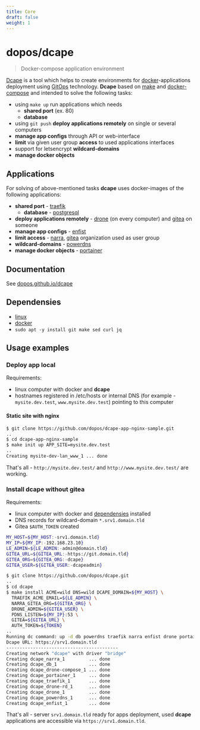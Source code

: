 ```yaml
---
title: Core
draft: false
weight: 1
---
```


# dopos/dcape

> Docker-compose application environment

[Dcape](https://github.com/dopos/dcape) is a tool which helps to create environments for [docker](https://www.docker.com/)-applications deployment using [GitOps](https://www.gitops.tech/) technology. **Dcape** based on [make](https://www.gnu.org/software/make/) and [docker-compose](https://docs.docker.com/compose/) and intended to solve the following tasks:

* using `make up` run applications which needs
  * **shared port** (ex. 80)
  * **database**
* using `git push` **deploy applications remotely** on single or several computers
* **manage app configs** through API or web-interface
* **limit** via given user group **access** to used applications interfaces
* support for letsencrypt **wildcard-domains**
* **manage docker objects**

## Applications

For solving of above-mentioned tasks **dcape** uses docker-images of the following applications:

* **shared port**  - [traefik](https://traefik.io/)
  * **database** - [postgresql](https://www.postgresql.org)
* **deploy applications remotely** - [drone](https://github.com/drone) (on every computer) and [gitea](https://gitea.io/) on someone
* **manage app configs** - [enfist](https://github.com/apisite/app-enfist)
* **limit access** - [narra](https://github.com/dopos/narra), [gitea](https://gitea.io/) organization used as user group
* **wildcard-domains** - [powerdns](https://www.powerdns.com/)
* **manage docker objects** - [portainer](https://portainer.io/)

## Documentation

See [dopos.github.io/dcape](https://dopos.github.io/en/dcape)

## Dependensies

* [linux](https://ubuntu.com/download)
* [docker](https://docs.docker.com/engine/install/ubuntu/)
* `sudo apt -y install git make sed curl jq`

## Usage examples

### Deploy app local

Requirements:

* linux computer with docker and **dcape**
* hostnames registered in /etc/hosts or internal DNS (for example - `mysite.dev.test`, `www.mysite.dev.test`) pointing to this computer

#### Static site with nginx

```bash
$ git clone https://github.com/dopos/dcape-app-nginx-sample.git
..
$ cd dcape-app-nginx-sample
$ make init up APP_SITE=mysite.dev.test
..
Creating mysite-dev-lan_www_1 ... done
```

That's all - `http://mysite.dev.test/` and `http://www.mysite.dev.test/` are working.

### Install dcape without gitea

Requirements:

* linux computer with docker and [dependensies](#Dependensies) installed
* DNS records for wildcard-domain `*.srv1.domain.tld`
* Gitea `$AUTH_TOKEN` created

```bash
MY_HOST=${MY_HOST:-srv1.domain.tld}
MY_IP=${MY_IP:-192.168.23.10}
LE_ADMIN=${LE_ADMIN:-admin@domain.tld}
GITEA_URL=${GITEA_URL:-https://git.domain.tld}
GITEA_ORG=${GITEA_ORG:-dcape}
GITEA_USER=${GITEA_USER:-dcapeadmin}

$ git clone https://github.com/dopos/dcape.git
..
$ cd dcape
$ make install ACME=wild DNS=wild DCAPE_DOMAIN=${MY_HOST} \
  TRAEFIK_ACME_EMAIL=${LE_ADMIN} \
  NARRA_GITEA_ORG=${GITEA_ORG} \
  DRONE_ADMIN=${GITEA_USER} \
  PDNS_LISTEN=${MY_IP}:53 \
  GITEA=${GITEA_URL} \
  AUTH_TOKEN=${TOKEN}
..
Running dc command: up -d db powerdns traefik narra enfist drone portainer
Dcape URL: https://srv1.domain.tld
------------------------------------------
Creating network "dcape" with driver "bridge"
Creating dcape_narra_1         ... done
Creating dcape_db_1            ... done
Creating dcape_drone-compose_1 ... done
Creating dcape_portainer_1     ... done
Creating dcape_traefik_1       ... done
Creating dcape_drone-rd_1      ... done
Creating dcape_drone_1         ... done
Creating dcape_powerdns_1      ... done
Creating dcape_enfist_1        ... done

```

That's all - server `srv1.domain.tld` ready for apps deployment, used **dcape** applications are accessible via `https://srv1.domain.tld`.

